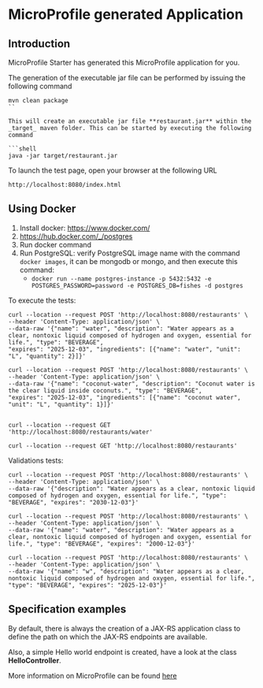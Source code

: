 # MicroProfile generated Application

## Introduction

MicroProfile Starter has generated this MicroProfile application for you.

The generation of the executable jar file can be performed by issuing the following command

```shell
mvn clean package
``

This will create an executable jar file **restaurant.jar** within the _target_ maven folder. This can be started by executing the following command

```shell
java -jar target/restaurant.jar
```

To launch the test page, open your browser at the following URL

```shell
http://localhost:8080/index.html  
```

## Using Docker


1. Install docker: https://www.docker.com/
1. https://hub.docker.com/_/postgres
1. Run docker command
1. Run PostgreSQL: verify PostgreSQL image name with the command `docker images`, it can be mongodb or mongo, and then execute this command:
    * `docker run --name postgres-instance -p 5432:5432 -e POSTGRES_PASSWORD=password -e POSTGRES_DB=fishes -d postgres`


To execute the tests:

```shell
curl --location --request POST 'http://localhost:8080/restaurants' \
--header 'Content-Type: application/json' \
--data-raw '{"name": "water", "description": "Water appears as a clear, nontoxic liquid composed of hydrogen and oxygen, essential for life.", "type": "BEVERAGE", 
"expires": "2025-12-03", "ingredients": [{"name": "water", "unit": "L", "quantity": 2}]}'

curl --location --request POST 'http://localhost:8080/restaurants' \
--header 'Content-Type: application/json' \
--data-raw '{"name": "coconut-water", "description": "Coconut water is the clear liquid inside coconuts.", "type": "BEVERAGE", 
"expires": "2025-12-03", "ingredients": [{"name": "coconut water", "unit": "L", "quantity": 1}]}'


curl --location --request GET 'http://localhost:8080/restaurants/water'

curl --location --request GET 'http://localhost:8080/restaurants'
```

Validations tests:

```shell
curl --location --request POST 'http://localhost:8080/restaurants' \
--header 'Content-Type: application/json' \
--data-raw '{"description": "Water appears as a clear, nontoxic liquid composed of hydrogen and oxygen, essential for life.", "type": "BEVERAGE", "expires": "2030-12-03"}'

curl --location --request POST 'http://localhost:8080/restaurants' \
--header 'Content-Type: application/json' \
--data-raw '{"name": "water", "description": "Water appears as a clear, nontoxic liquid composed of hydrogen and oxygen, essential for life.", "type": "BEVERAGE", "expires": "2000-12-03"}'

curl --location --request POST 'http://localhost:8080/restaurants' \
--header 'Content-Type: application/json' \
--data-raw '{"name": "w", "description": "Water appears as a clear, nontoxic liquid composed of hydrogen and oxygen, essential for life.", "type": "BEVERAGE", "expires": "2025-12-03"}'
```


## Specification examples

By default, there is always the creation of a JAX-RS application class to define the path on which the JAX-RS endpoints are available.

Also, a simple Hello world endpoint is created, have a look at the class **HelloController**.

More information on MicroProfile can be found [here](https://microprofile.io/)


